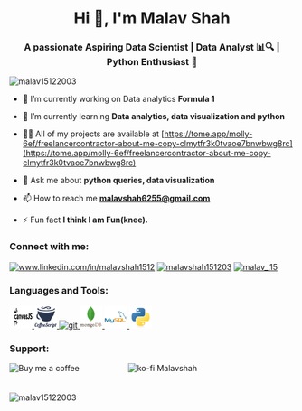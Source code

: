 <h1 align="center">Hi 👋, I'm Malav Shah</h1>
<h3 align="center">A passionate Aspiring Data Scientist | Data Analyst 📊🔍 | Python Enthusiast 🐍</h3>

<p align="left"> <img src="https://komarev.com/ghpvc/?username=malav15122003&label=Profile%20views&color=0e75b6&style=flat" alt="malav15122003" /> </p>

- 🔭 I’m currently working on Data analytics **Formula 1**

- 🌱 I’m currently learning **Data analytics, data visualization and python**

- 👨‍💻 All of my projects are available at [https://tome.app/molly-6ef/freelancercontractor-about-me-copy-clmytfr3k0tvaoe7bnwbwg8rc](https://tome.app/molly-6ef/freelancercontractor-about-me-copy-clmytfr3k0tvaoe7bnwbwg8rc)

- 💬 Ask me about **python queries, data visualization**

- 📫 How to reach me **malavshah6255@gmail.com**

- ⚡ Fun fact **I think I am Fun(knee).**

<h3 align="left">Connect with me:</h3>
<p align="left">
<a href="https://linkedin.com/in/www.linkedin.com/in/malavshah1512" target="blank"><img align="center" src="https://raw.githubusercontent.com/rahuldkjain/github-profile-readme-generator/master/src/images/icons/Social/linked-in-alt.svg" alt="www.linkedin.com/in/malavshah1512" height="30" width="40" /></a>
<a href="https://kaggle.com/malavshah151203" target="blank"><img align="center" src="https://raw.githubusercontent.com/rahuldkjain/github-profile-readme-generator/master/src/images/icons/Social/kaggle.svg" alt="malavshah151203" height="30" width="40" /></a>
<a href="https://instagram.com/malav_.15" target="blank"><img align="center" src="https://raw.githubusercontent.com/rahuldkjain/github-profile-readme-generator/master/src/images/icons/Social/instagram.svg" alt="malav_.15" height="30" width="40" /></a>
</p>

<h3 align="left">Languages and Tools:</h3>
<p align="left"> <a href="https://canvasjs.com" target="_blank" rel="noreferrer"> <img src="https://raw.githubusercontent.com/Hardik0307/Hardik0307/master/assets/canvasjs-charts.svg" alt="canvasjs" width="40" height="40"/> </a> <a href="https://offeescript.org" target="_blank" rel="noreferrer"> <img src="https://raw.githubusercontent.com/devicons/devicon/master/icons/coffeescript/coffeescript-original-wordmark.svg" alt="coffeescript" width="40" height="40"/> </a> <a href="https://git-scm.com/" target="_blank" rel="noreferrer"> <img src="https://www.vectorlogo.zone/logos/git-scm/git-scm-icon.svg" alt="git" width="40" height="40"/> </a> <a href="https://www.mongodb.com/" target="_blank" rel="noreferrer"> <img src="https://raw.githubusercontent.com/devicons/devicon/master/icons/mongodb/mongodb-original-wordmark.svg" alt="mongodb" width="40" height="40"/> </a> <a href="https://www.mysql.com/" target="_blank" rel="noreferrer"> <img src="https://raw.githubusercontent.com/devicons/devicon/master/icons/mysql/mysql-original-wordmark.svg" alt="mysql" width="40" height="40"/> </a> <a href="https://www.python.org" target="_blank" rel="noreferrer"> <img src="https://raw.githubusercontent.com/devicons/devicon/master/icons/python/python-original.svg" alt="python" width="40" height="40"/> </a> </p>

<h3 align="left">Support:</h3>
<p><a href="https://www.buymeacoffee.com/Buy me a coffee"> <img align="left" src="https://cdn.buymeacoffee.com/buttons/v2/default-yellow.png" height="50" width="210" alt="Buy me a coffee" /></a><a href="https://ko-fi.com/ko-fi Malavshah"> <img align="left" src="https://cdn.ko-fi.com/cdn/kofi3.png?v=3" height="50" width="210" alt="ko-fi Malavshah" /></a></p><br><br>

<p><img align="center" src="https://github-readme-stats.vercel.app/api/top-langs?username=malav15122003&show_icons=true&locale=en&layout=compact" alt="malav15122003" /></p>
